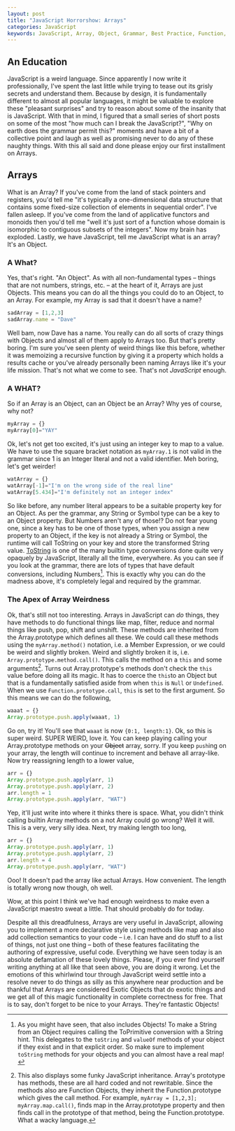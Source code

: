 ```yaml
---
layout: post
title: "JavaScript Horrorshow: Arrays"
categories: JavaScript
keywords: JavaScript, Array, Object, Grammar, Best Practice, Function, Method
---
```


## An Education
JavaScript is a weird language. Since apparently I now write it professionally, I've spent the last little while trying to tease out its grisly secrets and understand them. Because by design, it is fundamentally different to almost all popular languages, it might be valuable to explore these "pleasant surprises" and try to reason about some of the insanity that is JavaScript. With that in mind, I figured that a small series of short posts on some of the most "how much can I break the JavaScript?", "Why on earth does the grammar permit this?" moments and have a bit of a collective point and laugh as well as promising never to do any of these naughty things. With this all said and done please enjoy our first installment on Arrays.

## Arrays
What is an Array? If you've come from the land of stack pointers and registers, you'd tell me "it's typically a one-dimensional data structure that contains some fixed-size collection of elements in sequential order". I've fallen asleep. If you've come from the land of applicative functors and monoids then you'd tell me "well it's just sort of a function whose domain is isomorphic to contiguous subsets of the integers". Now my brain has exploded. Lastly, we have JavaScript, tell me JavaScript what is an array? It's an Object.

### A What?
Yes, that's right. "An Object". As with all non-fundamental types &ndash; things that are not numbers, strings, etc. &ndash; at the heart of it, Arrays are just Objects. This means you can do all the things you could do to an Object, to an Array. For example, my Array is sad that it doesn't have a name? 
```javascript
sadArray = [1,2,3]
sadArray.name = "Dave"
```
Well bam, now Dave has a name. You really can do all sorts of crazy things with Objects and almost all of them apply to Arrays too. But that's pretty boring. I'm sure you've seen plenty of weird things like this before, whether it was memoizing a recursive function by giving it a property which holds a results cache or you've already personally been naming Arrays like it's your life mission. That's not what we come to see. That's not _JavaScript_ enough.

### A WHAT?
So if an Array is an Object, can an Object be an Array? Why yes of course, why not?
```javascript
myArray = {}
myArray[0]="YAY"
```
Ok, let's not get too excited, it's just using an integer key to map to a value. We have to use the square bracket notation as `myArray.1` is not valid in the grammar since 1 is an Integer literal and not a valid identifier. Meh boring, let's get weirder!
```javascript
watArray = {}
watArray[-1]="I'm on the wrong side of the real line"
watArray[5.434]="I'm definitely not an integer index"
```
So like before, any number literal appears to be a suitable property key for an Object. As per the grammar, any String or Symbol type can be a key to an Object property. But Numbers aren't any of those!? Do not fear young one, since a key has to be one of those types, when you assign a new property to an Object, if the key is not already a String or Symbol, the runtime will call ToString on your key and store the transformed String value. [ToString](https://www.ecma-international.org/ecma-262/9.0/index.html#sec-tostring) is one of the many builtin type conversions done quite very opaquely by JavaScript, literally all the time, everywhere. As you can see if you look at the grammar, there are lots of types that have default conversions, including Numbers[^1]. This is exactly why you can do the madness above, it's completely legal and required by the grammar.

### The Apex of Array Weirdness
Ok, that's still not too interesting. Arrays in JavaScript can _do_ things, they have methods to do functional things like map, filter, reduce and normal things like push, pop, shift and unshift. These methods are inherited from the Array.prototype which defines all these. We could call these methods using the `myArray.method()` notation, i.e. a Member Expression, or we could be weird and slightly broken. Weird and slightly broken it is, i.e. `Array.prototype.method.call()`. This calls the method on a `this` and some arguments[^2]. Turns out Array.prototype's methods don't check the `this` value before doing all its magic. It has to coerce the `this`to an Object but that is a fundamentally satisfied aside from when `this` is `Null` or `Undefined`. When we use `Function.prototype.call`, `this` is set to the first argument. So this means we can do the following,
```javascript
waaat = {}
Array.prototype.push.apply(waaat, 1)
```
Go on, try it! You'll see that `waaat` is now `{0:1, length:1}`. Ok, so this is super weird. SUPER WEIRD, love it. You can keep playing calling your Array.prototype methods on your ~~Object~~ array, sorry. If you keep `push`ing on your array, the length will continue to increment and behave all array-like. Now try reassigning length to a lower value,
```javascript
arr = {}
Array.prototype.push.apply(arr, 1)
Array.prototype.push.apply(arr, 2)
arr.length = 1
Array.prototype.push.apply(arr, "WAT")
```
Yep, it'll just write into where it thinks there is space. What, you didn't think calling builtin Array methods on a not Array could go wrong? Well it will. This is a very, very silly idea. Next, try making length too long,
```javascript
arr = {}
Array.prototype.push.apply(arr, 1)
Array.prototype.push.apply(arr, 2)
arr.length = 4
Array.prototype.push.apply(arr, "WAT")
```
Ooo! It doesn't pad the array like actual Arrays. How convenient. The length is totally wrong now though, oh well. 

Wow, at this point I think we've had enough weirdness to make even a JavaScript maestro sweat a little. That should probably do for today.

Despite all this dreadfulness, Arrays are very useful in JavaScript, allowing you to implement a more declarative style using methods like map and also add collection semantics to your code &ndash; i.e. I can have and do stuff to a list of things, not just one thing &ndash; both of these features facilitating the authoring of expressive, useful code. Everything we have seen today is an absolute defamation of these lovely things. Please, if you ever find yourself writing anything at all like that seen above, you are doing it wrong. Let the emotions of this whirlwind tour through JavaScript weird settle into a resolve never to do things as silly as this anywhere near production and be thankful that Arrays are considered Exotic Objects that do exotic things and we get all of this magic functionality in complete correctness for free. That is to say, don't forget to be nice to your Arrays. They're fantastic Objects!

[^1]: As you might have seen, that also includes Objects! To make a String from an Object requires calling the ToPrimitive conversion with a String hint. This delegates to the `toString` and `valueOf` methods of your object if they exist and in that explicit order. So make sure to implement `toString` methods for your objects and you can almost have a real map!

[^2]: This also displays some funky JavaScript inheritance. Array's prototype has methods, these are all hard coded and not rewritable. Since the methods also are Function Objects, they inherit the Function.prototype which gives the call method. For example, `myArray = [1,2,3]; myArray.map.call()`, finds map in the Array.prototype property and then finds call in the prototype of that method, being the Function.prototype. What a wacky language.
